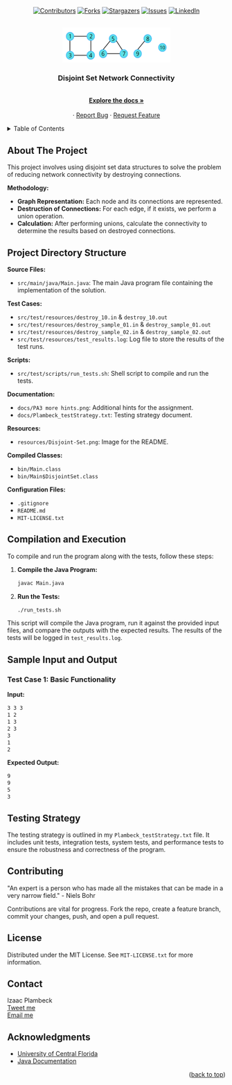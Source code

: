 <a name="readme-top"></a>

<div align="center">

[![Contributors][contributors-shield]][contributors-url]
[![Forks][forks-shield]][forks-url]
[![Stargazers][stars-shield]][stars-url]
[![Issues][issues-shield]][issues-url]
[![LinkedIn][linkedin-shield]][linkedin-url]

</div>
<br />
<div align="center">
  <a href="https://github.com/Izaacapp/Disjoint-Set">
    <img src="resources/Disjoint-Set.png" alt="Logo" width="250" height="80">
  </a>

  <h3 align="center">Disjoint Set Network Connectivity</h3>

  <p align="center">
    <br />
    <a href=https://github.com/Izaacapp/Disjoint-Set"><strong>Explore the docs »</strong></a>
    <br />
    <br />
    ·
    <a href="https://github.com/Izaacapp/Disjoint-Set/issues/new?labels=bug&template=bug-report---.md">Report Bug</a>
    ·
    <a href="https://github.com/Izaacapp/Disjoint-Set/issues/new?labels=enhancement&template=feature-request---.md">Request Feature</a>
  </p>
</div>

<details>
  <summary>Table of Contents</summary>
  <ol>
    <li><a href="#about-the-project">About The Project</a></li>
    <li><a href="#project-directory-structure">Project Directory Structure</a></li>
    <li><a href="#compilation-and-execution">Compilation and Execution</a></li>
    <li><a href="#sample-input-and-output">Sample Input and Output</a></li>
    <li><a href="#testing-strategy">Testing Strategy</a></li>
    <li><a href="#contributing">Contributing</a></li>
    <li><a href="#license">License</a></li>
    <li><a href="#contact">Contact</a></li>
    <li><a href="#acknowledgments">Acknowledgments</a></li>
  </ol>
</details>

## About The Project

This project involves using disjoint set data structures to solve the problem of reducing network connectivity by destroying connections.

**Methodology:**
- **Graph Representation:** Each node and its connections are represented.
- **Destruction of Connections:** For each edge, if it exists, we perform a union operation.
- **Calculation:** After performing unions, calculate the connectivity to determine the results based on destroyed connections.

## Project Directory Structure

**Source Files:**
- `src/main/java/Main.java`: The main Java program file containing the implementation of the solution.

**Test Cases:**
- `src/test/resources/destroy_10.in` & `destroy_10.out`
- `src/test/resources/destroy_sample_01.in` & `destroy_sample_01.out`
- `src/test/resources/destroy_sample_02.in` & `destroy_sample_02.out`
- `src/test/resources/test_results.log`: Log file to store the results of the test runs.

**Scripts:**
- `src/test/scripts/run_tests.sh`: Shell script to compile and run the tests.

**Documentation:**
- `docs/PA3 more hints.png`: Additional hints for the assignment.
- `docs/Plambeck_testStrategy.txt`: Testing strategy document.

**Resources:**
- `resources/Disjoint-Set.png`: Image for the README.

**Compiled Classes:**
- `bin/Main.class`
- `bin/Main$DisjointSet.class`

**Configuration Files:**
- `.gitignore`
- `README.md`
- `MIT-LICENSE.txt`

## Compilation and Execution

To compile and run the program along with the tests, follow these steps:

1. **Compile the Java Program:**
    ```bash
    javac Main.java
    ```

2. **Run the Tests:**
    ```bash
    ./run_tests.sh
    ```

This script will compile the Java program, run it against the provided input files, and compare the outputs with the expected results. The results of the tests will be logged in `test_results.log`.

## Sample Input and Output

### Test Case 1: Basic Functionality

**Input:**
```
3 3 3
1 2
1 3
2 3
3
1
2
```

**Expected Output:**
```
9
9
5
3
```

## Testing Strategy

The testing strategy is outlined in my `Plambeck_testStrategy.txt` file. It includes unit tests, integration tests, system tests, and performance tests to ensure the robustness and correctness of the program.

## Contributing

"An expert is a person who has made all the mistakes that can be made in a very narrow field." - Niels Bohr

Contributions are vital for progress. Fork the repo, create a feature branch, commit your changes, push, and open a pull request.

## License

Distributed under the MIT License. See `MIT-LICENSE.txt` for more information.

## Contact

Izaac Plambeck  
[Tweet me](https://x.com/Izaacapp)  
[Email me](mailto:izaacap@gmail.com) 

## Acknowledgments

* [University of Central Florida](https://www.ucf.edu/)
* [Java Documentation](https://docs.oracle.com/en/java/)

<p align="right">(<a href="#readme-top">back to top</a>)</p>

<!-- MARKDOWN LINKS & IMAGES -->
[contributors-shield]: https://img.shields.io/badge/Contributors-violet?style=for-the-badge
[contributors-url]: https://github.com/Izaacapp/Disjoint-Set/graphs/contributors
[forks-shield]: https://img.shields.io/badge/Forks-green?style=for-the-badge
[forks-url]: https://github.com/Izaacapp/Disjoint-Set/network/members
[stars-shield]: https://img.shields.io/badge/Stars-gold?style=for-the-badge
[stars-url]: https://github.com/Izaacapp/Disjoint-Set/stargazers
[issues-shield]: https://img.shields.io/badge/Issues-red?style=for-the-badge
[issues-url]: https://github.com/Izaacapp/Disjoint-Set/issues
[license-shield]: https://img.shields.io/github/license/Izaacapp/Disjoint-Set.svg?style=for-the-badge
[license-url]: https://github.com/Izaacapp/Disjoint-Set/blob/master/LICENSE.txt
[linkedin-shield]: https://img.shields.io/badge/-LinkedIn-black.svg?style=for-the-badge&logo=linkedin&colorB=555
[linkedin-url]: https://www.linkedin.com/in/izaac-plambeck/
